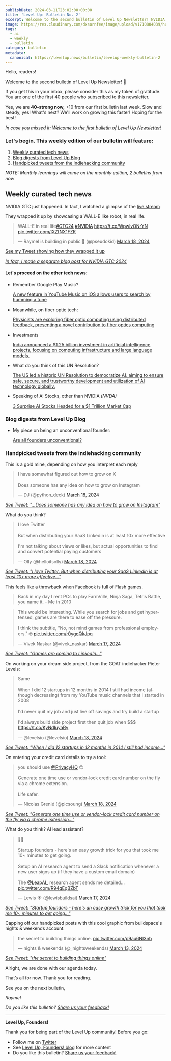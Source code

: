 ```yaml
---
publishDate: 2024-03-11T23:02:00+00:00
title: 'Level Up: Bulletin No. 2'
excerpt: Welcome to the second bulletin of Level Up Newsletter! NVIDIA GTC 2024 is here!
image: https://res.cloudinary.com/dxsornfee/image/upload/v1710804039/huge_1_yy3mq1.png
tags:
  - ai
  - weekly
  - bulletin
category: bulletin
metadata:
  canonical: https://levelup.news/bulletin/levelup-weekly-bulletin-2
---
```


Hello, readers!

Welcome to the second bulletin of Level Up Newsletter! 👏

If you get this in your inbox, please consider this as my token of gratitude. You are one of the first 40 people who subscribed to this newsletter.

Yes, we are **40-strong now,** +10 from our first bulletin last week. Slow and steady, yes! What's next? We'll work on growing this faster! Hoping for the best!

_In case you missed it: [Welcome to the first bulletin of Level Up Newsletter!](https://levelup.news/bulletin/welcome-to-the-first-bulletin/)_

### Let's begin. This weekly edition of our bulletin will feature:

1. [Weekly curated tech news](#weekly-curated-tech-news)
2. [Blog digests from Level Up Blog](#blog-digests-from-level-up-blog)
3. [Handpicked tweets from the indiehacking community](#handpicked-tweets-from-the-indiehacking-community)

_NOTE: Monthly learnings will come on the monthly edition, 2 bulletins from now_

## **Weekly curated tech news**

NVIDIA GTC just happened. In fact, I watched a glimpse of the [live stream](https://www.youtube.com/watch?v=Y2F8yisiS6E)

They wrapped it up by showcasing a WALL-E like robot, in real life.

<blockquote class="twitter-tweet"><p lang="en" dir="ltr">WALL-E in real life<a href="https://twitter.com/hashtag/GTC24?src=hash&amp;ref_src=twsrc%5Etfw">#GTC24</a> <a href="https://twitter.com/hashtag/NVIDIA?src=hash&amp;ref_src=twsrc%5Etfw">#NVIDIA</a> <a href="https://t.co/WpwlvONrYN">https://t.co/WpwlvONrYN</a> <a href="https://t.co/lXZfNX1FZK">pic.twitter.com/lXZfNX1FZK</a></p>&mdash; Raymel is building in public 🚀 (@pseudokid) <a href="https://twitter.com/pseudokid/status/1769846136486150580?ref_src=twsrc%5Etfw">March 18, 2024</a></blockquote> <script async src="https://platform.twitter.com/widgets.js" charset="utf-8"></script>

[See my Tweet showing how they wrapped it up](https://twitter.com/pseudokid/status/1769846136486150580)

<!-- [More on NVIDIA GTC](https://nvidianews.nvidia.com/online-press-kit/gtc-2024-news)

[More NVIDIA GTC](https://www.nvidia.com/gtc/) -->

_[In fact, I made a separate blog post for NVIDIA GTC 2024](/blog/nvidia-gtc-2024-highlights)_

#### Let's proceed on the other tech news:

- Remember Google Play Music?

  [A new feature in YouTube Music on iOS allows users to search by humming a tune
  ](https://www.androidpolice.com/youtube-music-identify-songs-by-humming-ios/)

- Meanwhile, on fiber optic tech:

  [Physicists are exploring fiber optic computing using distributed feedback, presenting a novel contribution to fiber optics computing](https://www.nature.com/articles/s42005-024-01549-1)

- Investments

  [India announced a $1.25 billion investment in artificial intelligence projects, focusing on computing infrastructure and large language models.](https://w.media/india-announces-us-1-25-billion-investment-into-ai/#:~:text=India's%20Ministry%20of%20Electronics%20and,by%20Prime%20Minister%20Narendra%20Modi)

- What do you think of this UN Resolution?

  [The US led a historic UN Resolution to democratize AI, aiming to ensure safe, secure, and trustworthy development and utilization of AI technology globally.](https://abcnews.go.com/Technology/wireStory/us-spearheads-resolution-artificial-intelligence-aimed-ensuring-world-108058711)

- Speaking of AI Stocks, other than NVIDIA _(NVDA)_

  [3 Surprise AI Stocks Headed for a $1 Trillion Market Cap](https://finance.yahoo.com/news/3-surprise-ai-stocks-headed-111500644.html)

### Blog digests from Level Up Blog

- My piece on being an unconventional founder:

  [Are all founders unconventional?](/blog/are-all-founders-unconventional)

### Handpicked tweets from the indiehacking community

This is a gold mine, depending on how you interpret each reply

<blockquote class="twitter-tweet"><p lang="en" dir="ltr">I have somewhat figured out how to grow on X<br><br>Does someone has any idea on how to grow on Instagram</p>&mdash; DJ (@python_deck) <a href="https://twitter.com/python_deck/status/1769550979127538007?ref_src=twsrc%5Etfw">March 18, 2024</a></blockquote> <script async src="https://platform.twitter.com/widgets.js" charset="utf-8"></script>

_[See Tweet: "...Does someone has any idea on how to grow on Instagram"](https://twitter.com/python_deck/status/1769550979127538007)_

What do you think?

<blockquote class="twitter-tweet" data-theme="light"><p lang="en" dir="ltr">I love Twitter<br><br>But when distributing your SaaS Linkedin is at least 10x more effective<br><br>I&#39;m not talking about views or likes, but actual opportunities to find and convert potential paying customers</p>&mdash; Olly (@helloitsolly) <a href="https://twitter.com/helloitsolly/status/1769719648323248146?ref_src=twsrc%5Etfw">March 18, 2024</a></blockquote> <script async src="https://platform.twitter.com/widgets.js" charset="utf-8"></script>

_[See Tweet: "I love Twitter. But when distributing your SaaS Linkedin is at least 10x more effective..."](https://twitter.com/helloitsolly/status/1769719648323248146)_

This feels like a throwback when Facebook is full of Flash games.

> Back in my day I rent PCs to play FarmVille, Ninja Saga, Tetris Battle, you name it. - Me in 2010

<blockquote class="twitter-tweet"><p lang="en" dir="ltr">This would be interesting. While you search for jobs and get hyper-tensed, games are there to ease off the pressure.<br><br>I think the subtitle, &quot;No, not mind games from professional employers.&quot; 🤓 <a href="https://t.co/r0ygoQkJpq">pic.twitter.com/r0ygoQkJpq</a></p>&mdash; Vivek Naskar (@vivek_naskar) <a href="https://twitter.com/vivek_naskar/status/1769241882717200706?ref_src=twsrc%5Etfw">March 17, 2024</a></blockquote> <script async src="https://platform.twitter.com/widgets.js" charset="utf-8"></script>

_[See Tweet: "Games are coming to LinkedIn..."](https://twitter.com/vivek_naskar/status/1769241882717200706)_

On working on your dream side project, from the GOAT indiehacker Pieter Levels:

<blockquote class="twitter-tweet"><p lang="en" dir="ltr">Same<br><br>When I did 12 startups in 12 months in 2014 I still had income (although decreasing) from my YouTube music channels that I started in 2008<br><br>I&#39;d never quit my job and just live off savings and try build a startup<br><br>I&#39;d always build side project first then quit job when $$$ <a href="https://t.co/KyNdIuyaRy">https://t.co/KyNdIuyaRy</a></p>&mdash; @levelsio (@levelsio) <a href="https://twitter.com/levelsio/status/1769581212731940985?ref_src=twsrc%5Etfw">March 18, 2024</a></blockquote> <script async src="https://platform.twitter.com/widgets.js" charset="utf-8"></script>

_[See Tweet: "When I did 12 startups in 12 months in 2014 I still had income..."](https://twitter.com/levelsio/status/1769581212731940985)_

On entering your credit card details to try a tool:

<blockquote class="twitter-tweet"><p lang="en" dir="ltr">you should use <a href="https://twitter.com/PrivacyHQ?ref_src=twsrc%5Etfw">@PrivacyHQ</a> 😉<br><br>Generate one time use or vendor-lock credit card number on the fly via a chrome extension.<br><br>Life safer.</p>&mdash; Nicolas Grenié (@picsoung) <a href="https://twitter.com/picsoung/status/1769708108161368405?ref_src=twsrc%5Etfw">March 18, 2024</a></blockquote> <script async src="https://platform.twitter.com/widgets.js" charset="utf-8"></script>

_[See Tweet: "Generate one time use or vendor-lock credit card number on the fly via a chrome extension..."](https://twitter.com/picsoung/status/1769708108161368405)_

What do you think? AI lead assistant?

<blockquote class="twitter-tweet" data-media-max-width="560"><p lang="en" dir="ltr">🤯🤯<br><br>Startup founders - here&#39;s an easy growth trick for you that took me 10~ minutes to get going.<br><br>Setup an AI research agent to send a Slack notification whenever a new user signs up (if they have a custom email domain)<br><br>The <a href="https://twitter.com/LeapAI_?ref_src=twsrc%5Etfw">@LeapAI_</a> research agent sends me detailed… <a href="https://t.co/R94qEqBZbT">pic.twitter.com/R94qEqBZbT</a></p>&mdash; Lewis ☀️ (@lewisbuildsai) <a href="https://twitter.com/lewisbuildsai/status/1769438037409235332?ref_src=twsrc%5Etfw">March 17, 2024</a></blockquote> <script async src="https://platform.twitter.com/widgets.js" charset="utf-8"></script>

_[See Tweet: "Startup founders - here's an easy growth trick for you that took me 10~ minutes to get going..."](https://twitter.com/lewisbuildsai/status/1769438037409235332)_

Capping off our handpicked posts with this cool graphic from buildspace's nights & weekends account:

<blockquote class="twitter-tweet"><p lang="en" dir="ltr">the secret to building things online. <a href="https://t.co/p9au6NI3nb">pic.twitter.com/p9au6NI3nb</a></p>&mdash; nights &amp; weekends (@_nightsweekends) <a href="https://twitter.com/_nightsweekends/status/1767967610426241223?ref_src=twsrc%5Etfw">March 13, 2024</a></blockquote> <script async src="https://platform.twitter.com/widgets.js" charset="utf-8"></script>

_[See Tweet: "the secret to building things online"](https://twitter.com/_nightsweekends/status/1767967610426241223)_

Alright, we are done with our agenda today.

That’s all for now. Thank you for reading.

See you on the next bulletin,

_Raymel_

_Do you like this bulletin? [Share us your feedback!](https://tally.so/r/mBXXQA)_

---

**Level Up, Founders!**

Thank you for being part of the Level Up community! Before you go:

- Follow me on [Twitter](https://twitter.com/pseudokid)
- See [Level Up, Founders! blog](https://levelup.news) for more content
- Do you like this bulletin? [Share us your feedback!](https://tally.so/r/mBXXQA)
